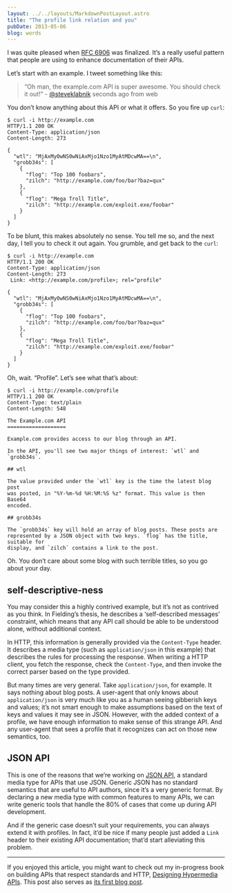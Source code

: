 ```yaml
---
layout: ../../layouts/MarkdownPostLayout.astro
title: "The profile link relation and you"
pubDate: 2013-05-06
blog: words
---
```



I was quite pleased when [RFC 6906](http://tools.ietf.org/html/rfc6906) was finalized. It’s a really useful pattern that people are using to enhance documentation of their APIs.

Let’s start with an example. I tweet something like this:

> “Oh man, the example.com API is super awesome. You should check it out!” - [@steveklabnik](https://twitter.com/steveklabnik) seconds ago from web
> 

You don’t know anything about this API or what it offers. So you fire up `curl`:

```
$ curl -i http://example.com
HTTP/1.1 200 OK
Content-Type: application/json
Content-Length: 273

{
  "wtl": "MjAxMy0wNS0wNiAxMjo1Nzo1MyAtMDcwMA==\n",
  "grobb34s": [
    {
      "flog": "Top 100 foobars",
      "zilch": "http://example.com/foo/bar?baz=qux"
    },
    {
      "flog": "Mega Troll Title",
      "zilch": "http://example.com/exploit.exe/foobar"
    }
  ]
}
```

To be blunt, this makes absolutely no sense. You tell me so, and the next day, I tell you to check it out again. You grumble, and get back to the `curl`:

```
$ curl -i http://example.com
HTTP/1.1 200 OK
Content-Type: application/json
Content-Length: 273
 Link: <http://example.com/profile>; rel="profile"

{
  "wtl": "MjAxMy0wNS0wNiAxMjo1Nzo1MyAtMDcwMA==\n",
  "grobb34s": [
    {
      "flog": "Top 100 foobars",
      "zilch": "http://example.com/foo/bar?baz=qux"
    },
    {
      "flog": "Mega Troll Title",
      "zilch": "http://example.com/exploit.exe/foobar"
    }
  ]
}
```

Oh, wait. “Profile”. Let’s see what that’s about:

```
$ curl -i http://example.com/profile
HTTP/1.1 200 OK
Content-Type: text/plain
Content-Length: 548

The Example.com API
===================

Example.com provides access to our blog through an API.

In the API, you'll see two major things of interest: `wtl` and `grobb34s`.

## wtl

The value provided under the `wtl` key is the time the latest blog post
was posted, in "%Y-%m-%d %H:%M:%S %z" format. This value is then Base64
encoded.

## grobb34s

The `grobb34s` key will hold an array of blog posts. These posts are
represented by a JSON object with two keys. `flog` has the title, suitable for
display, and `zilch` contains a link to the post.
```

Oh. You don’t care about some blog with such terrible titles, so you go about your day.

## self-descriptive-ness

You may consider this a highly contrived example, but it’s not as contrived as you think. In Fielding’s thesis, he describes a ‘self-described messages’ constraint, which means that any API call should be able to be understood alone, without additional context.

In HTTP, this information is generally provided via the `Content-Type` header. It describes a media type (such as `application/json` in this example) that describes the rules for processing the response. When writing a HTTP client, you fetch the response, check the `Content-Type`, and then invoke the correct parser based on the type provided.

But many times are very general. Take `application/json`, for example. It says nothing about blog posts. A user-agent that only knows about `application/json` is very much like you as a human seeing gibberish keys and values; it’s not smart enough to make assumptions based on the text of keys and values it may see in JSON. However, with the added context of a profile, we have enough information to make sense of this strange API. And any user-agent that sees a profile that it recognizes can act on those new semantics, too.

## JSON API

This is one of the reasons that we’re working on [JSON API](http://jsonapi.org/), a standard media type for APIs that use JSON. Generic JSON has no standard semantics that are useful to API authors, since it’s a very generic format. By declaring a new media type with common features to many APIs, we can write generic tools that handle the 80% of cases that come up during API development.

And if the generic case doesn’t suit your requirements, you can always extend it with profiles. In fact, it’d be nice if many people just added a `Link` header to their existing API documentation; that’d start alleviating this problem.

---

If you enjoyed this article, you might want to check out my in-progress book on building APIs that respect standards and HTTP, [Designing Hypermedia APIs](http://www.designinghypermediaapis.com/). This post also serves as [its first blog post](http://www.designinghypermediaapis.com/blog/the-profile-link-relation-and-you.html).
